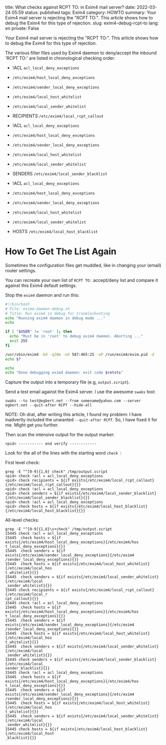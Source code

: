 title: What checks against RCPT TO: in Exim4 mail server?
date: 2022-03-24 05:59
status: published
tags: Exim4
category: HOWTO
summary: Your Exim4 mail server is rejecting the "RCPT TO:".  This article shows how to debug the Exim4 for this type of rejection.
slug: exim4-debug-rcpt-to
lang: en
private: False

Your Exim4 mail server is rejecting the "RCPT TO:".  This article shows how to debug the Exim4 for this type of rejection.

The various filter files used by Exim4 daemon to deny/accept the inbound 'RCPT TO:' are listed in chronological checking order:

* !ACL `acl_local_deny_exceptions`
 * `/etc/exim4/host_local_deny_exceptions`
 * `/etc/exim4/sender_local_deny_exceptions`
 * `/etc/exim4/local_host_whitelist`
 * `/etc/exim4/local_sender_whitelist`

* RECIPIENTS `/etc/exim4/local_rcpt_callout`

* !ACL `acl_local_deny_exceptions`
 * `/etc/exim4/host_local_deny_exceptions`
 * `/etc/exim4/sender_local_deny_exceptions`
 * `/etc/exim4/local_host_whitelist`
 * `/etc/exim4/local_sender_whitelist`

* SENDERS `/etc/exim4/local_sender_blacklist`

* !ACL `acl_local_deny_exceptions`
 * `/etc/exim4/host_local_deny_exceptions`
 * `/etc/exim4/sender_local_deny_exceptions`
 * `/etc/exim4/local_host_whitelist`
 * `/etc/exim4/local_sender_whitelist`

* HOSTS `/etc/exim4/local_host_blacklist`


How To Get The List Again
=========================
Sometimes the configuration files get muddled, like in changing your (email) router settings.

You can recreate your own list of `RCPT TO:` accept/deny list and compare it against this Exim4 default settings.

Stop the `exim4` daemon and run this:

```bash
#!/bin/bash
# File: exim4-daemon-debug.sh
# Title: Run exim4 in debug for troubleshooting
echo "Running exim4 daemon in debug mode ..."
echo

if [ "$USER" != 'root' ]; then
  echo "Must be in 'root' to debug exim4 daemon. Aborting ..."
  exit 255
fi

/usr/sbin/exim4 -bd -q30m -oX 587:465:25 -oP /run/exim4/exim.pid -d
echo $?

echo
echo "Done debugging exim4 daemon: exit code $retsts"
```
Capture the output into a temporary file (e.g, `output.script`).

Send a test email against the Exim4 server.  I use the awesome `swaks` tool:

```console
swaks --to test@egbert.net --from somename@yahoo.com --server egbert.net --quit-after RCPT --hide-all
```

NOTE: Oh drat, after writing this article, I found my problem: I have inadvertly included the unwanted `--quit-after RCPT`.  So, I have fixed it for me.  Might get you further.


Then scan the intensive output for the output marker:

```console
<pid> ----------- end verify ------------
```

Look for the all of the lines with the starting word `check `:

First level check:
```console
grep -E "^[0-9]{1,6} check" /tmp/output.script
<pid> check !acl = acl_local_deny_exceptions
<pid> check recipients = ${if exists{/etc/exim4/local_rcpt_callout}{/etc/exim4/local_rcpt_callout}{}}
<pid> check !acl = acl_local_deny_exceptions
<pid> check senders = ${if exists{/etc/exim4/local_sender_blacklist}{/etc/exim4/local_sender_blacklist}{}}
<pid> check !acl = acl_local_deny_exceptions
<pid> check hosts = ${if exists{/etc/exim4/local_host_blacklist}{/etc/exim4/local_host_blacklist}{}}
```

All-level checks:
```console
grep -E "^[0-9]{1,6}\s+check" /tmp/output.script
15445 check !acl = acl_local_deny_exceptions
15445  check hosts = ${if exists{/etc/exim4/host_local_deny_exceptions}{/etc/exim4/hos
t_local_deny_exceptions}{}}
15445  check senders = ${if exists{/etc/exim4/sender_local_deny_exceptions}{/etc/exim4
/sender_local_deny_exceptions}{}}
15445  check hosts = ${if exists{/etc/exim4/local_host_whitelist}{/etc/exim4/local_hos
t_whitelist}{}}
15445  check senders = ${if exists{/etc/exim4/local_sender_whitelist}{/etc/exim4/local
_sender_whitelist}{}}
15445 check recipients = ${if exists{/etc/exim4/local_rcpt_callout}{/etc/exim4/local_r
cpt_callout}{}}
15445 check !acl = acl_local_deny_exceptions
15445  check hosts = ${if exists{/etc/exim4/host_local_deny_exceptions}{/etc/exim4/hos
t_local_deny_exceptions}{}}
15445  check senders = ${if exists{/etc/exim4/sender_local_deny_exceptions}{/etc/exim4
/sender_local_deny_exceptions}{}}
15445  check hosts = ${if exists{/etc/exim4/local_host_whitelist}{/etc/exim4/local_hos
t_whitelist}{}}
15445  check senders = ${if exists{/etc/exim4/local_sender_whitelist}{/etc/exim4/local
_sender_whitelist}{}}
15445 check senders = ${if exists{/etc/exim4/local_sender_blacklist}{/etc/exim4/local_
sender_blacklist}{}}
15445 check !acl = acl_local_deny_exceptions
15445  check hosts = ${if exists{/etc/exim4/host_local_deny_exceptions}{/etc/exim4/hos
t_local_deny_exceptions}{}}
15445  check senders = ${if exists{/etc/exim4/sender_local_deny_exceptions}{/etc/exim4
/sender_local_deny_exceptions}{}}
15445  check hosts = ${if exists{/etc/exim4/local_host_whitelist}{/etc/exim4/local_hos
t_whitelist}{}}
15445  check senders = ${if exists{/etc/exim4/local_sender_whitelist}{/etc/exim4/local
_sender_whitelist}{}}
15445 check hosts = ${if exists{/etc/exim4/local_host_blacklist}{/etc/exim4/local_host
_blacklist}{}}

```

